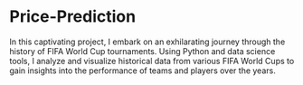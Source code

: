 # Price-Prediction
In this captivating project, I embark on an exhilarating journey through the history of FIFA World Cup tournaments. Using Python and data science tools, I analyze and visualize historical data from various FIFA World Cups to gain insights into the performance of teams and players over the years.
